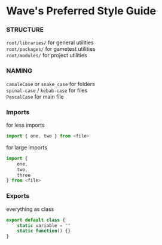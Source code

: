 # Wave's Preferred Style Guide

### STRUCTURE
`root/libraries/` for general utilities  
`root/packages/` for gametest utilities  
`root/modules/` for project utilities  

### NAMING
`camaleCase` or `snake_case` for folders  
`spinal-case` / `kebab-case` for files  
`PascalCase` for main file  

### Imports
for less imports
```js
import { one, two } from <file>
```  
for large imports
```js
import {
	one,
	two,
	three
} from <file>
```

### Exports
everything as class
```js
export default class {
	static variable = ""
	static function() {}
}
```



